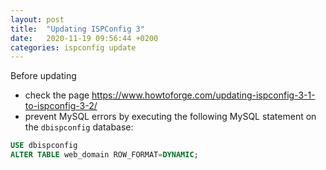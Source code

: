 ```yaml
---
layout: post
title:  "Updating ISPConfig 3"
date:   2020-11-19 09:56:44 +0200
categories: ispconfig update
---
```

Before updating

- check the page https://www.howtoforge.com/updating-ispconfig-3-1-to-ispconfig-3-2/
- prevent MySQL errors by executing the following MySQL statement on the `dbispconfig` database:

```sql
USE dbispconfig
ALTER TABLE web_domain ROW_FORMAT=DYNAMIC;
```